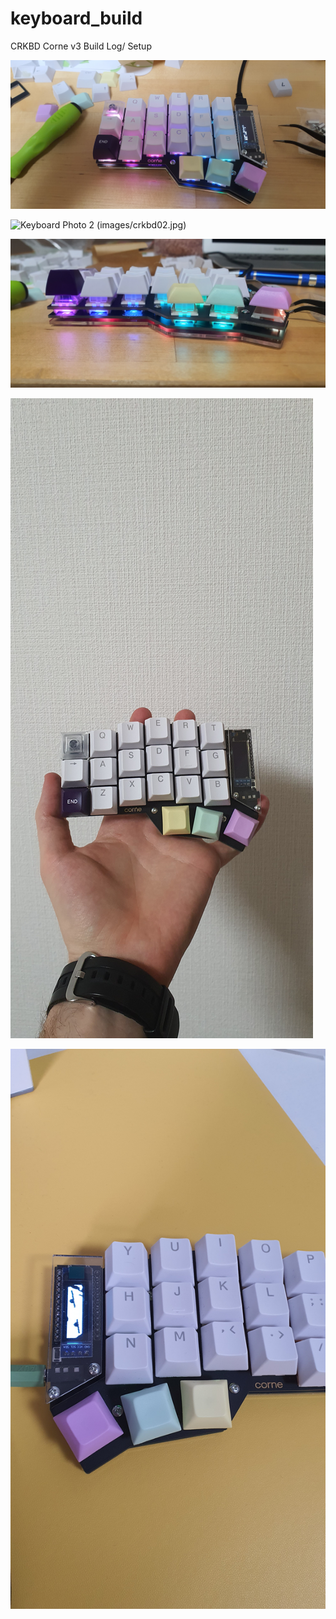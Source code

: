 # keyboard_build

CRKBD Corne v3 Build Log/ Setup

![](./images/crkbd01.jpg)

<img src="/images/crkbd02" alt="Keyboard Photo 2" width="200"/>
(images/crkbd02.jpg)

![](./images/crkbd03.jpg)

![](./images/crkbd04.jpg)

![](./images/crkbd05.jpg)

